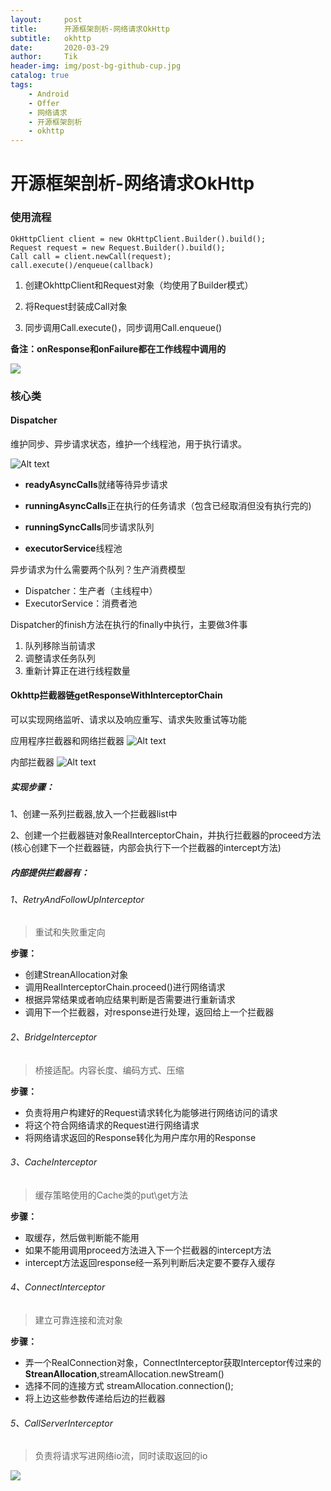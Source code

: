 ```yaml
---
layout:     post
title:      开源框架剖析-网络请求OkHttp
subtitle:   okhttp
date:       2020-03-29
author:     Tik
header-img: img/post-bg-github-cup.jpg
catalog: true
tags:
    - Android
    - Offer
    - 网络请求
    - 开源框架剖析
    - okhttp
---
```


# 开源框架剖析-网络请求OkHttp

### 使用流程
```
OkHttpClient client = new OkHttpClient.Builder().build();
Request request = new Request.Builder().build();
Call call = client.newCall(request);
call.execute()/enqueue(callback)
```
        
1. 创建OkhttpClient和Request对象（均使用了Builder模式）

2. 将Request封装成Call对象

3. 同步调用Call.execute()，同步调用Call.enqueue()

**备注：onResponse和onFailure都在工作线程中调用的**

![](https://tva1.sinaimg.cn/large/00831rSTly1gcvypgb993j30rs18gdhq.jpg)

### 核心类
#### Dispatcher
维护同步、异步请求状态，维护一个线程池，用于执行请求。

![Alt text](./1585468354688.png)


- **readyAsyncCalls**就绪等待异步请求

- **runningAsyncCalls**正在执行的任务请求（包含已经取消但没有执行完的)

- **runningSyncCalls**同步请求队列

- **executorService**线程池

异步请求为什么需要两个队列？生产消费模型
- Dispatcher：生产者（主线程中）
- ExecutorService：消费者池

Dispatcher的finish方法在执行的finally中执行，主要做3件事
1. 队列移除当前请求
2. 调整请求任务队列
3. 重新计算正在进行线程数量

#### Okhttp拦截器链getResponseWithInterceptorChain

可以实现网络监听、请求以及响应重写、请求失败重试等功能

应用程序拦截器和网络拦截器
![Alt text](./1585467410262.png)

内部拦截器
![Alt text](./1585468722191.png)


##### 实现步骤：
1、创建一系列拦截器,放入一个拦截器list中

2、创建一个拦截器链对象RealInterceptorChain，并执行拦截器的proceed方法(核心创建下一个拦截器链，内部会执行下一个拦截器的intercept方法)

##### 内部提供拦截器有：

###### 1、RetryAndFollowUpInterceptor
> 重试和失败重定向
    
**步骤：**
- 创建StreanAllocation对象
- 调用RealInterceptorChain.proceed()进行网络请求
- 根据异常结果或者响应结果判断是否需要进行重新请求
- 调用下一个拦截器，对response进行处理，返回给上一个拦截器

###### 2、BridgeInterceptor
>桥接适配。内容长度、编码方式、压缩
    
**步骤：**
- 负责将用户构建好的Request请求转化为能够进行网络访问的请求
- 将这个符合网络请求的Request进行网络请求
- 将网络请求返回的Response转化为用户库尔用的Response

###### 3、CacheInterceptor
> 缓存策略使用的Cache类的put\get方法
    
**步骤：**
- 取缓存，然后做判断能不能用
- 如果不能用调用proceed方法进入下一个拦截器的intercept方法
- intercept方法返回response经一系列判断后决定要不要存入缓存

###### 4、ConnectInterceptor
> 建立可靠连接和流对象
    
**步骤：**
- 弄一个RealConnection对象，ConnectInterceptor获取Interceptor传过来的**StreanAllocation**,streamAllocation.newStream()
- 选择不同的连接方式 streamAllocation.connection();
- 将上边这些参数传递给后边的拦截器

###### 5、CallServerInterceptor
> 负责将请求写进网络io流，同时读取返回的io
    
![](https://tva1.sinaimg.cn/large/00831rSTly1gcvyq5553hj3132075ab1.jpg)




